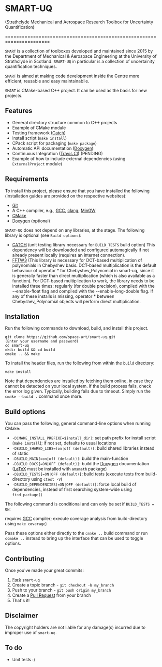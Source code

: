 # SMART-UQ
(Strathclyde Mechanical and Aerospace Research Toolbox for Uncertainty Quantification)

======================================================================

`SMART` is a collection of toolboxes developed and maintained since 2015 by the Department of Mechanical & Aerospace Engineering at the University of Strathclyde in Scotland. `SMART-UQ` in particular is a collection of uncertainity quantification techniques.

`SMART` is aimed at making code development inside the Centre more efficient, reusable and easy maintainabile.

`SMART` is CMake-based C++ project. It can be used as the basis for new projects. 


Features
------

  - General directory structure common to C++ projects
  - Example of CMake module
  - Testing framework ([Catch](https://www.github.com/philsquared/Catch "Catch Github repository"))
  - Install script (`make install`)
  - CPack script for packaging (`make package`)
  - Automatic API documentation ([Doxygen](http://www.doxygen.org "Doxygen homepage"))
  - Continuous Integration ([Travis CI](https://travis-ci.org/ "Travis CI homepage"))  (PENDING)
  - Example of how to include external dependencies (using `ExternalProject` module)

Requirements
------

To install this project, please ensure that you have installed the following (installation guides are provided on the respective websites):

  - [Git](http://git-scm.com)
  - A C++ compiler, e.g., [GCC](https://gcc.gnu.org/), [clang](http://clang.llvm.org/), [MinGW](http://www.mingw.org/)
  - [CMake](http://www.cmake.org)
  - [Doxygen](http://www.doxygen.org "Doxygen homepage") (optional)

`SMART-UQ` does not depend on any libraries, at the stage. The following library is optional (see `Build options`):

  - [CATCH](https://www.github.com/philsquared/Catch) (unit testing library necessary for `BUILD_TESTS` build option)
This dependency will be downloaded and configured automagically if not already present locally (requires an internet connection).
  - [FFTW3](https://github.com/FFTW/fftw3) (This library is necessary for DCT-based multiplication of polynomials in Chebyshev basis.
DCT-based multiplication is the default behaviour of operator * for Chebyshev_Polynomial in smart-uq, since it is generally faster than direct multiplication (which is also available as a function).
For DCT-based multiplication to work, the library needs to be installed three times: regularly (for double precision), compiled with the --enable-float flag and compiled with the --enable-long-double flag.
If any of these installs is missing, operator * between Chebyshev_Polynomial objects will perform direct multiplication.

Installation
------

Run the following commands to download, build, and install this project.

    git clone https://github.com/space-art/smart-uq.git
    (Enter your username and password)
    cd smart-uq
    mkdir build && cd build
    cmake .. && make

To install the header files, run the following from within the `build` directory:

    make install

Note that dependencies are installed by fetching them online, in case they cannot be detected on your local system. If the build process fails, check the error log given. Typically, building fails due to timeout. Simply run the `cmake --build .` command once more.

Build options
-------------

You can pass the following, general command-line options when running CMake:

  - `-DCMAKE_INSTALL_PREFIX[=$install_dir]`: set path prefix for install script (`make install`); if not set, defaults to usual locations
  - `-DBUILD_SHARED_LIBS=[on|off (default)]`: build shared libraries instead of static
  - `-DBUILD_MAIN[=on|off (default)]`: build the main-function
  - `-DBUILD_DOCS[=ON|OFF (default)]`: build the [Doxygen](http://www.doxygen.org "Doxygen homepage") documentation ([LaTeX](http://www.latex-project.org/) must be installed with `amsmath` package)
  - `-DBUILD_TESTS[=ON|OFF (default)]`: build tests (execute tests from build-directory using `ctest -V`)
  - `-DBUILD_DEPENDENCIES[=ON|OFF (default)]`: force local build of dependencies, instead of first searching system-wide using `find_package()`

The following command is conditional and can only be set if `BUILD_TESTS = ON`:


requires [GCC](https://gcc.gnu.org/) compiler; execute coverage analysis from build-directory using `make coverage`)

Pass these options either directly to the `cmake ..` build command or run `ccmake ..` instead to bring up the interface that can be used to toggle options.

Contributing
------------

Once you've made your great commits:

  1. [Fork](https://github.com/space-art/smart-uq//fork) `smart-uq`
  2. Create a topic branch - `git checkout -b my_branch`
  3. Push to your branch - `git push origin my_branch`
  4. Create a [Pull Request](http://help.github.com/pull-requests/) from your branch
  5. That's it!

Disclaimer
------

The copyright holders are not liable for any damage(s) incurred due to improper use of `smart-uq`.

To do
------
- Unit tests :)



